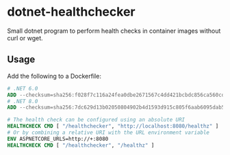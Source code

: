 # dotnet-healthchecker

Small dotnet program to perform health checks in container images without curl or wget.

## Usage

Add the following to a Dockerfile:

```Dockerfile
# .NET 6.0
ADD --checksum=sha256:f028f7c116a24fea0dbe2671567c4dd421bcbdc856ca560cd8727fe7097d1d8d https://github.com/mikaelelkiaer/dotnet-healthchecker/releases/download/1.2.0/healthchecker_net60 /healthchecker
# .NET 8.0
ADD --checksum=sha256:7dc629d13b02050804902b4d1593d915c805f6aab6095dab5d0734b4b1b74718 https://github.com/mikaelelkiaer/dotnet-healthchecker/releases/download/1.2.0/healthchecker_net80 /healthchecker

# The health check can be configured using an absolute URI
HEALTHCHECK CMD [ "/healthchecker", "http://localhost:8080/healthz" ]
# Or by combining a relative URI with the URL environment variable
ENV ASPNETCORE_URLS=http://+:8080
HEALTHCHECK CMD [ "/healthchecker", "/healthz" ]
```
